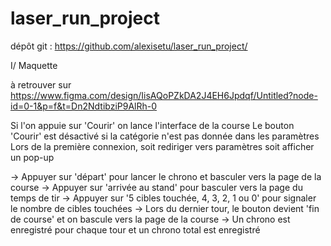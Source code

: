 # laser_run_project

dépôt git : https://github.com/alexisetu/laser_run_project/

I/ Maquette

à retrouver sur https://www.figma.com/design/IisAQoPZkDA2J4EH6Jpdqf/Untitled?node-id=0-1&p=f&t=Dn2NdtibziP9AlRh-0

Si l'on appuie sur 'Courir' on lance l'interface de la course
Le bouton 'Courir' est désactivé si la catégorie n'est pas donnée dans les paramètres
Lors de la première connexion, soit rediriger vers paramètres soit afficher un pop-up

-> Appuyer sur 'départ' pour lancer le chrono et basculer vers la page de la course
-> Appuyer sur 'arrivée au stand' pour basculer vers la page du temps de tir
-> Appuyer sur '5 cibles touchée, 4, 3, 2, 1 ou 0' pour signaler le nombre de cibles touchées
-> Lors du dernier tour, le bouton devient 'fin de course' et on bascule vers la page de la course
-> Un chrono est enregistré pour chaque tour et un chrono total est enregistré
